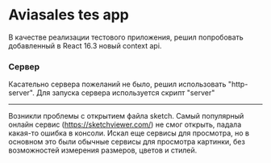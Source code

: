 # Aviasales tes app

В качестве реализации тестового приложения, решил попробовать добавленный в React 16.3 новый context api.

### Сервер

Касательно сервера пожеланий не было, решил использовать "http-server".
Для запуска сервера используется скрипт "server"

---

Возникли проблемы с открытием файла sketch. Самый популярный онлайн сервис (https://sketchviewer.com/) не смог открыть, падала какая-то ошибка в консоли. Искал еще сервисы для просмотра, но в основном это были обычные сервисы для просмотра картинки, без возможностей измерения размеров, цветов и стилей.
